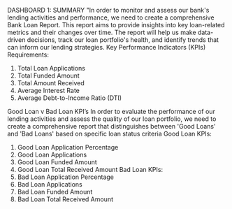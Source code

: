 DASHBOARD 1: SUMMARY
"In order to monitor and assess our bank's lending activities and performance, we need to create a comprehensive Bank Loan Report. This report aims to provide insights into key loan-related metrics and their changes over time. The report will help us make data-driven decisions, track our loan portfolio's health, and identify trends that can inform our lending strategies.
Key Performance Indicators (KPIs) Requirements:
1.	Total Loan Applications
2.	Total Funded Amount
3.	Total Amount Received
4.	Average Interest Rate
5.	Average Debt-to-Income Ratio (DTI)

Good Loan v Bad Loan KPI’s
In order to evaluate the performance of our lending activities and assess the quality of our loan portfolio, we need to create a comprehensive report that distinguishes between 'Good Loans' and 'Bad Loans' based on specific loan status criteria
Good Loan KPIs:
1.	Good Loan Application Percentage
2.	Good Loan Applications
3.	Good Loan Funded Amount
4.	Good Loan Total Received Amount	
Bad Loan KPIs:
1.	Bad Loan Application Percentage
2.	Bad Loan Applications
3.	Bad Loan Funded Amount
4.	Bad Loan Total Received Amount
